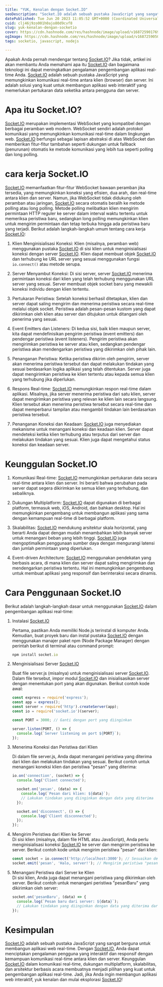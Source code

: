 ```yaml
---
title: "YUK, Kenalan dengan Socket.IO"
seoDescription: "Socket.IO adalah sebuah pustaka JavaScript yang sangat berguna untuk membangun aplikasi web real-time."
datePublished: Tue Jun 20 2023 11:05:52 GMT+0000 (Coordinated Universal Time)
cuid: clj46j9zo001h0ajo80d9cvf8
slug: yuk-kenalan-dengan-socketio
cover: https://cdn.hashnode.com/res/hashnode/image/upload/v1687259017694/c99837c4-5237-4361-957b-b8177e1eda53.png
ogImage: https://cdn.hashnode.com/res/hashnode/image/upload/v1687259050993/93bac1da-430e-4a00-805e-0c101370d25c.png
tags: socketio, javascript, nodejs

---
```


Apakah Anda pernah mendengar tentang [Socket.IO](http://Socket.IO)? Jika tidak, artikel ini akan membantu Anda memahami apa itu [Socket.IO](http://Socket.IO) dan bagaimana teknologi ini dapat meningkatkan pengalaman pengembangan aplikasi real-time Anda. [Socket.IO](http://Socket.IO) adalah sebuah pustaka JavaScript yang memungkinkan komunikasi real-time antara klien (browser) dan server. Ini adalah solusi yang kuat untuk membangun aplikasi web interaktif yang memerlukan pertukaran data seketika antara pengguna dan server.

# Apa itu Socket.IO?

[Socket.IO](http://Socket.IO) merupakan implementasi WebSocket yang kompatibel dengan berbagai peramban web modern. WebSocket sendiri adalah protokol komunikasi yang memungkinkan komunikasi real-time dalam lingkungan web. [Socket.IO](http://Socket.IO) berfungsi sebagai lapisan abstraksi di atas WebSocket dan memberikan fitur-fitur tambahan seperti dukungan untuk fallback (penurunan) otomatis ke metode komunikasi yang lebih tua seperti polling dan long polling.

# cara kerja Socket.IO

[Socket.IO](http://Socket.IO) memanfaatkan fitur-fitur WebSocket bawaan peramban jika tersedia, yang memungkinkan koneksi yang efisien, dua arah, dan real-time antara klien dan server. Namun, jika WebSocket tidak didukung oleh peramban atau jaringan, [Socket.IO](http://Socket.IO) secara otomatis beralih ke metode polling atau long polling. Metode polling melibatkan klien mengirim permintaan HTTP reguler ke server dalam interval waktu tertentu untuk memeriksa peristiwa baru, sedangkan long polling memungkinkan klien untuk mengirim permintaan dan tetap terbuka hingga ada peristiwa baru yang terjadi. Berikut adalah langkah-langkah umum tentang cara kerja [Socket.IO](http://Socket.IO):

1. Klien Menginisialisasi Koneksi: Klien (misalnya, peramban web) menggunakan pustaka [Socket.IO](http://Socket.IO) di sisi klien untuk menginisialisasi koneksi dengan server [Socket.IO](http://Socket.IO). Klien dapat membuat objek [Socket.IO](http://Socket.IO) dan terhubung ke URL server yang sesuai menggunakan fungsi `io.connect()` atau metode serupa.
    
2. Server Menyambut Koneksi: Di sisi server, server [Socket.IO](http://Socket.IO) menerima permintaan koneksi dari klien yang telah terhubung menggunakan URL server yang sesuai. Server membuat objek socket baru yang mewakili koneksi individu dengan klien tertentu.
    
3. Pertukaran Peristiwa: Setelah koneksi berhasil ditetapkan, klien dan server dapat saling mengirim dan menerima peristiwa secara real-time melalui objek socket. Peristiwa adalah pesan-pesan kustom yang dapat dikirimkan oleh klien atau server dan ditujukan untuk ditangani oleh penerima yang sesuai.
    
4. Event Emitters dan Listeners: Di kedua sisi, baik klien maupun server, kita dapat mendefinisikan pengirim peristiwa (event emitters) dan pendengar peristiwa (event listeners). Pengirim peristiwa akan mengirimkan peristiwa ke server atau klien, sedangkan pendengar peristiwa akan mendengarkan peristiwa yang dikirimkan oleh pihak lain.
    
5. Penanganan Peristiwa: Ketika peristiwa dikirim oleh pengirim, server akan menerima peristiwa tersebut dan dapat melakukan tindakan yang sesuai berdasarkan logika aplikasi yang telah ditentukan. Server juga dapat mengirimkan peristiwa ke klien tertentu atau kepada semua klien yang terhubung jika diperlukan.
    
6. Respons Real-time: [Socket.IO](http://Socket.IO) memungkinkan respon real-time dalam aplikasi. Misalnya, jika server menerima peristiwa dari satu klien, server dapat mengirimkan peristiwa yang relevan ke klien lain secara langsung. Klien tersebut akan menerima peristiwa tersebut secara real-time dan dapat memperbarui tampilan atau mengambil tindakan lain berdasarkan peristiwa tersebut.
    
7. Penanganan Koneksi dan Keadaan: [Socket.IO](http://Socket.IO) juga menyediakan mekanisme untuk menangani koneksi dan keadaan klien. Server dapat mendeteksi ketika klien terhubung atau terputus dari server dan melakukan tindakan yang sesuai. Klien juga dapat mengetahui status koneksi dan keadaan server.
    

# Keunggulan Socket.IO

1. Komunikasi Real-time: [Socket.IO](http://Socket.IO) memungkinkan pertukaran data secara real-time antara klien dan server. Ini berarti bahwa perubahan pada server dapat segera dikirimkan ke semua klien yang terhubung, dan sebaliknya.
    
2. Dukungan Multiplatform: [Socket.IO](http://Socket.IO) dapat digunakan di berbagai platform, termasuk web, iOS, Android, dan bahkan desktop. Hal ini memungkinkan pengembang untuk membangun aplikasi yang sama dengan kemampuan real-time di berbagai platform.
    
3. Skalabilitas: [Socket.IO](http://Socket.IO) mendukung arsitektur skala horizontal, yang berarti Anda dapat dengan mudah menambahkan lebih banyak server untuk menangani beban yang lebih tinggi. [Socket.IO](http://Socket.IO) juga mengoptimalkan penggunaan sumber daya dengan mengurangi latensi dan jumlah permintaan yang diperlukan.
    
4. Event-driven Architecture: [Socket.IO](http://Socket.IO) menggunakan pendekatan yang berbasis acara, di mana klien dan server dapat saling mengirimkan dan mendengarkan peristiwa tertentu. Hal ini memungkinkan pengembang untuk membuat aplikasi yang responsif dan berinteraksi secara dinamis.
    

# Cara Penggunaan Socket.IO

Berikut adalah langkah-langkah dasar untuk menggunakan [Socket.IO](http://Socket.IO) dalam pengembangan aplikasi real-time:

1. Instalasi [Socket.IO](http://Socket.IO)
    
    Pertama, pastikan Anda memiliki Node.js terinstal di komputer Anda. Kemudian, buat proyek baru dan instal pustaka [Socket.IO](http://Socket.IO) dengan menggunakan manajer paket npm (Node Package Manager) dengan perintah berikut di terminal atau command prompt:
    
    ```javascript
    npm install socket.io
    ```
    
2. Menginisialisasi Server [Socket.IO](http://Socket.IO)
    
    Buat file server.js (misalnya) untuk menginisialisasi server [Socket.IO](http://Socket.IO). Dalam file tersebut, impor modul [Socket.IO](http://Socket.IO) dan inisialisasikan server dengan menentukan port yang akan digunakan. Berikut contoh kode awal:
    
    ```javascript
    const express = require('express');
    const app = express();
    const server = require('http').createServer(app);
    const io = require('socket.io')(server);
    
    const PORT = 3000; // Ganti dengan port yang diinginkan
    
    server.listen(PORT, () => {
      console.log(`Server listening on port ${PORT}`);
    });
    ```
    
3. Menerima Koneksi dan Peristiwa dari Klien
    
    Di dalam file server.js, Anda dapat menangani peristiwa yang diterima dari klien dan melakukan tindakan yang sesuai. Berikut contoh untuk menangani koneksi klien dan peristiwa "pesan" yang diterima:
    
    ```javascript
    io.on('connection', (socket) => {
      console.log('Client connected');
    
      socket.on('pesan', (data) => {
        console.log(`Pesan dari klien: ${data}`);
        // Lakukan tindakan yang diinginkan dengan data yang diterima
      });
    
      socket.on('disconnect', () => {
        console.log('Client disconnected');
      });
    });
    ```
    
4. Mengirim Peristiwa dari Klien ke Server  
    Di sisi klien (misalnya, dalam file HTML atau JavaScript), Anda perlu menginisialisasi koneksi [Socket.IO](http://Socket.IO) ke server dan mengirim peristiwa ke server. Berikut contoh kode untuk mengirim peristiwa "pesan" dari klien:
    
    ```javascript
    const socket = io.connect('http://localhost:3000'); // Sesuaikan dengan URL dan port server Anda
    socket.emit('pesan', 'Halo, server!'); // Mengirim peristiwa "pesan" ke server dengan data "Halo, server!"
    ```
    
5. Menangani Peristiwa dari Server ke Klien  
    Di sisi klien, Anda juga dapat menangani peristiwa yang dikirimkan oleh server. Berikut contoh untuk menangani peristiwa "pesanBaru" yang dikirimkan oleh server:
    
    ```javascript
    socket.on('pesanBaru', (data) => {
      console.log(`Pesan baru dari server: ${data}`);
      // Lakukan tindakan yang diinginkan dengan data yang diterima dari server
    });
    ```
    

# Kesimpulan

[Socket.IO](http://Socket.IO) adalah sebuah pustaka JavaScript yang sangat berguna untuk membangun aplikasi web real-time. Dengan [Socket.IO](http://Socket.IO), Anda dapat menciptakan pengalaman pengguna yang interaktif dan responsif dengan kemampuan komunikasi real-time antara klien dan server. Keunggulan [Socket.IO](http://Socket.IO) dalam komunikasi real-time, dukungan multiplatform, skalabilitas, dan arsitektur berbasis acara membuatnya menjadi pilihan yang kuat untuk pengembangan aplikasi real-time. Jadi, jika Anda ingin membangun aplikasi web interaktif, yuk kenalan dan mulai eksplorasi [Socket.IO](http://Socket.IO)!